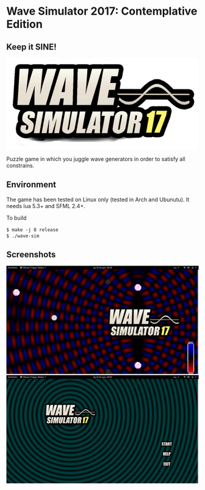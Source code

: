 # Wave Simulator 2017: Contemplative Edition
## Keep it SINE!

![alt text]( https://github.com/ani300/ggj-2017/blob/master/res/pictures/logo.png?raw=true "KEEP IT SINE!")

Puzzle game in which you juggle wave generators in order to satisfy all constrains.


## Environment
The game has been tested on Linux only (tested in Arch and Ubunutu).
It needs lua 5.3+ and SFML 2.4+.

To build
```shell
$ make -j 8 release
$ ./wave-sim
```

## Screenshots
![alt text]( https://github.com/ani300/ggj-2017/blob/master/res/featured.png?raw=true "KEEP IT SINE!")
![alt text]( https://github.com/ani300/ggj-2017/blob/master/res/menu.png?raw=true "KEEP IT SINE!")

